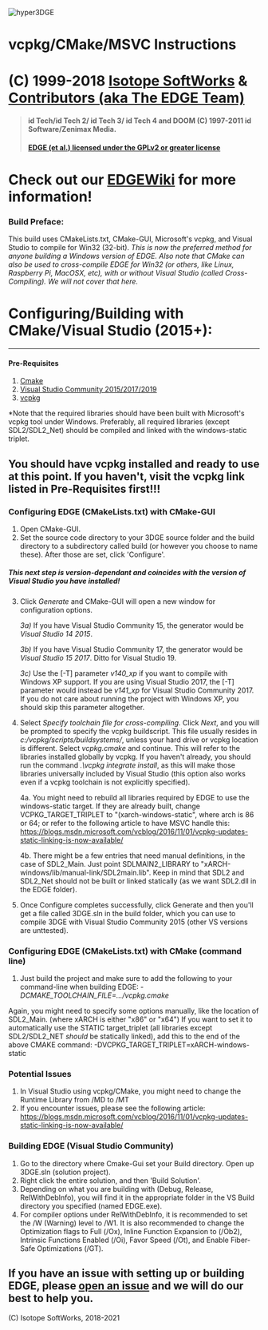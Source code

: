 ﻿
![hyper3DGE](http://3dfxdev.net/edgewiki/images/f/f6/EDGElogo.jpg)
# vcpkg/CMake/MSVC Instructions
# (C) 1999-2018 [Isotope SoftWorks](https://www.facebook.com/IsotopeSoftWorks/) & [Contributors (aka The EDGE Team)](https://github.com/3dfxdev/hyper3DGE/blob/master/AUTHORS.md)
> #### id Tech/id Tech 2/ id Tech 3/ id Tech 4 and DOOM (C) 1997-2011 id Software/Zenimax Media.
> #### [EDGE (et al.) licensed under the GPLv2 or greater license](https://www.gnu.org/licenses/old-licenses/gpl-2.0.en.html)
# Check out our [EDGEWiki](http://3dfxdev.net/edgewiki/) for more information!
### Build Preface:
This build uses CMakeLists.txt, CMake-GUI, Microsoft's vcpkg, and Visual Studio to compile for Win32 (32-bit). *This is now the preferred method for anyone building a Windows version of EDGE. Also note that CMake can also be used to cross-compile EDGE for Win32 (or others, like Linux, Raspberry Pi, MacOSX, etc), with or without Visual Studio (called Cross-Compiling). We will not cover that here.*

# Configuring/Building with CMake/Visual Studio (2015+):
---
#### Pre-Requisites
1) [Cmake](https://www.cmake.org)
2) [Visual Studio Community 2015/2017/2019](https://www.visualstudio.com/en-us/products/visual-studio-community-vs.aspx)
3) [vcpkg](https://github.com/Microsoft/vcpkg) 

*Note that the required libraries should have been built with Microsoft's vcpkg tool under Windows. Preferably, all required libraries (except SDL2/SDL2_Net) should be compiled and linked with the windows-static triplet.

You should have vcpkg installed and ready to use at this point. If you haven't, visit the vcpkg link listed in Pre-Requisites first!!!
---

### Configuring EDGE (CMakeLists.txt) with CMake-GUI
1) Open CMake-GUI.
2) Set the source code directory to your 3DGE source folder and the build directory to a subdirectory called build (or however you choose to name these). After those are set, click 'Configure'.
 ##### *This next step is version-dependant and coincides with the version of Visual Studio you have installed!*
3)  Click *Generate* and CMake-GUI will open a new window for configuration options.

    *3a)* If you have Visual Studio Community 15, the generator would be *Visual Studio 14 2015*.
    
    *3b)* If you have Visual Studio Community 17, the generator would be *Visual Studio 15 2017*. Ditto for Visual Studio 19.
    
    *3c)* Use the [-T] parameter *v140_xp* if you want to compile with Windows XP support. If you are using Visual Studio 2017, the [-T] parameter would instead be *v141_xp* for Visual Studio Community 2017. If you do not care about running the project with Windows XP, you should skip this parameter altogether. 
  

4) Select *Specify toolchain file for cross-compiling*. Click *Next*, and you will be prompted to specify the vcpkg buildscript. This file usually resides in *c:/vcpkg/scripts/buildsystems/*, unless your hard drive or vcpkg location is different. Select *vcpkg.cmake* and continue. This will refer to the libraries installed globally by vcpkg. If you haven't already, you should run the command *.\vcpkg integrate install*, as this will make those libraries universally included by Visual Studio (this option also works even if a vcpkg toolchain is not explicitly specified).

	4a. You might need to rebuild all libraries required by EDGE to use the windows-static target. If they are already built, change VCPKG_TARGET_TRIPLET to "(xarch-windows-static", where arch is 86 or 64; or refer to the following article to have MSVC handle this:
	https://blogs.msdn.microsoft.com/vcblog/2016/11/01/vcpkg-updates-static-linking-is-now-available/

	4b. There might be a few entries that need manual definitions, in the case of SDL2_Main. Just point SDLMAIN2_LIBRARY to "xARCH-windows/lib/manual-link/SDL2main.lib". Keep in mind that SDL2 and SDL2_Net should not be built or linked statically (as we want SDL2.dll in the EDGE folder).

5) Once Configure completes successfully, click Generate and then you'll get a file called 3DGE.sln in the build folder, which you can use to compile 3DGE with Visual Studio Community 2015 (other VS versions are unttested).

### Configuring EDGE (CMakeLists.txt) with CMake (command line)
1) Just build the project and make sure to add the following to your command-line when building EDGE:
	*-DCMAKE_TOOLCHAIN_FILE=.../vcpkg.cmake*

Again, you might need to specify some options manually, like the location of SDL2_Main.
        (where xARCH is either "x86" or "x64")
	If you want to set it to automatically use the STATIC target_triplet (all libraries except SDL2/SDL2_NET _should_ be statically linked), add this to the end of the above CMAKE command:
	-DVCPKG_TARGET_TRIPLET=xARCH-windows-static

### Potential Issues
1) In Visual Studio using vcpkg/CMake, you might need to change the Runtime Library from /MD to /MT
2) If you encounter issues, please see the following article:
https://blogs.msdn.microsoft.com/vcblog/2016/11/01/vcpkg-updates-static-linking-is-now-available/

### Building EDGE (Visual Studio Community)
1) Go to the directory where Cmake-Gui set your Build directory. Open up 3DGE.sln (solution project).
2) Right click the entire solution, and then 'Build Solution'.
3) Depending on what you are building with (Debug, Release, RelWithDebInfo), you will find it in the appropriate folder in the VS Build directory you specified (named EDGE.exe).
4) For compiler options under RelWithDebInfo, it is recommended to set the /W (Warning) level to /W1. It is also recommended to change the Optimization flags to Full (/Ox), Inline Function Expansion to (/Ob2), Intrinsic Functions Enabled (/Oi), Favor Speed (/Ot), and Enable Fiber-Safe Optimizations (/GT).

If you have an issue with setting up or building EDGE, please [open an issue](https://github.com/3dfxdev/hyper3DGE/issues/new) and we will do our best to help you.
---
(C) Isotope SoftWorks, 2018-2021


